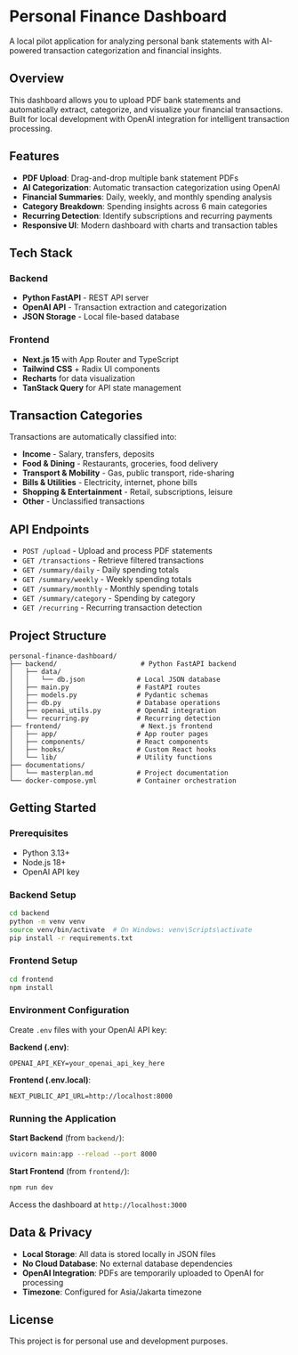 # Personal Finance Dashboard

A local pilot application for analyzing personal bank statements with AI-powered transaction categorization and financial insights.

## Overview

This dashboard allows you to upload PDF bank statements and automatically extract, categorize, and visualize your financial transactions. Built for local development with OpenAI integration for intelligent transaction processing.

## Features

- **PDF Upload**: Drag-and-drop multiple bank statement PDFs
- **AI Categorization**: Automatic transaction categorization using OpenAI
- **Financial Summaries**: Daily, weekly, and monthly spending analysis
- **Category Breakdown**: Spending insights across 6 main categories
- **Recurring Detection**: Identify subscriptions and recurring payments
- **Responsive UI**: Modern dashboard with charts and transaction tables

## Tech Stack

### Backend
- **Python FastAPI** - REST API server
- **OpenAI API** - Transaction extraction and categorization
- **JSON Storage** - Local file-based database

### Frontend  
- **Next.js 15** with App Router and TypeScript
- **Tailwind CSS** + Radix UI components
- **Recharts** for data visualization
- **TanStack Query** for API state management

## Transaction Categories

Transactions are automatically classified into:
- **Income** - Salary, transfers, deposits
- **Food & Dining** - Restaurants, groceries, food delivery
- **Transport & Mobility** - Gas, public transport, ride-sharing
- **Bills & Utilities** - Electricity, internet, phone bills
- **Shopping & Entertainment** - Retail, subscriptions, leisure
- **Other** - Unclassified transactions

## API Endpoints

- `POST /upload` - Upload and process PDF statements
- `GET /transactions` - Retrieve filtered transactions
- `GET /summary/daily` - Daily spending totals
- `GET /summary/weekly` - Weekly spending totals  
- `GET /summary/monthly` - Monthly spending totals
- `GET /summary/category` - Spending by category
- `GET /recurring` - Recurring transaction detection

## Project Structure

```
personal-finance-dashboard/
├── backend/                     # Python FastAPI backend
│   ├── data/
│   │   └── db.json             # Local JSON database
│   ├── main.py                 # FastAPI routes
│   ├── models.py               # Pydantic schemas
│   ├── db.py                   # Database operations
│   ├── openai_utils.py         # OpenAI integration
│   └── recurring.py            # Recurring detection
├── frontend/                    # Next.js frontend
│   ├── app/                    # App router pages
│   ├── components/             # React components
│   ├── hooks/                  # Custom React hooks
│   └── lib/                    # Utility functions
├── documentations/
│   └── masterplan.md           # Project documentation
└── docker-compose.yml          # Container orchestration
```

## Getting Started

### Prerequisites
- Python 3.13+
- Node.js 18+
- OpenAI API key

### Backend Setup
```bash
cd backend
python -m venv venv
source venv/bin/activate  # On Windows: venv\Scripts\activate
pip install -r requirements.txt
```

### Frontend Setup
```bash
cd frontend
npm install
```

### Environment Configuration
Create `.env` files with your OpenAI API key:

**Backend (.env)**:
```
OPENAI_API_KEY=your_openai_api_key_here
```

**Frontend (.env.local)**:
```
NEXT_PUBLIC_API_URL=http://localhost:8000
```

### Running the Application

**Start Backend** (from `backend/`):
```bash
uvicorn main:app --reload --port 8000
```

**Start Frontend** (from `frontend/`):
```bash
npm run dev
```

Access the dashboard at `http://localhost:3000`

## Data & Privacy

- **Local Storage**: All data is stored locally in JSON files
- **No Cloud Database**: No external database dependencies
- **OpenAI Integration**: PDFs are temporarily uploaded to OpenAI for processing
- **Timezone**: Configured for Asia/Jakarta timezone

## License

This project is for personal use and development purposes.
